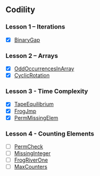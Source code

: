 ## Codility

### Lesson 1 – Iterations

- [x] [BinaryGap](https://codility.com/programmers/task/binary_gap)

### Lesson 2 – Arrays

- [x] [OddOccurrencesInArray](https://codility.com/programmers/task/odd_occurrences_in_array)
- [x] [CyclicRotation](https://codility.com/programmers/task/cyclic_rotation)

### Lesson 3 - Time Complexity

- [x] [TapeEquilibrium](https://codility.com/programmers/task/tape_equilibrium)
- [x] [FrogJmp](https://codility.com/programmers/task/frog_jmp)
- [x] [PermMissingElem](https://codility.com/programmers/task/perm_missing_elem)

### Lesson 4 - Counting Elements

- [ ] [PermCheck](https://codility.com/programmers/task/perm_check)
- [ ] [MissingInteger](https://codility.com/programmers/task/missing_integer)
- [ ] [FrogRiverOne](https://codility.com/programmers/task/frog_river_one)
- [ ] [MaxCounters](https://codility.com/programmers/task/max_counters)

